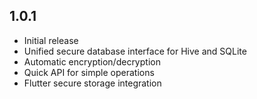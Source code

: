 ## 1.0.1

* Initial release
* Unified secure database interface for Hive and SQLite
* Automatic encryption/decryption
* Quick API for simple operations
* Flutter secure storage integration